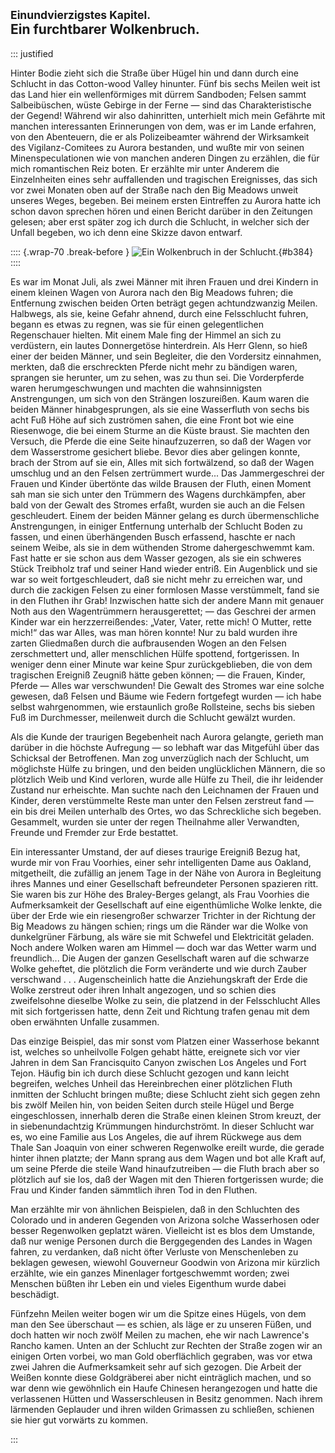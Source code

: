 ## <small>Einundvierzigstes Kapitel.</small><br />Ein furchtbarer Wolkenbruch.

::: justified

Hinter Bodie zieht sich die Straße über Hügel hin und dann durch eine Schlucht
in das Cotton-wood Valley hinunter. Fünf bis sechs Meilen weit ist das Land hier
ein wellenförmiges mit dürrem Sandboden; Felsen sammt Salbeibüschen, wüste
Gebirge in der Ferne — sind das Charakteristische der Gegend! Während wir also
dahinritten, unterhielt mich mein Gefährte mit manchen interessanten
Erinnerungen von dem, was er im Lande erfahren, von den Abenteuern, die er als
Polizeibeamter während der Wirksamkeit des Vigilanz-Comitees zu Aurora
bestanden, und wußte mir von seinen Minenspeculationen wie von manchen anderen
Dingen zu erzählen, die für mich romantischen Reiz boten. Er erzählte mir unter
Anderem die Einzelnheiten eines sehr auffallenden und tragischen Ereignisses,
das sich vor zwei Monaten oben auf der Straße nach den Big Meadows unweit
unseres Weges, begeben. Bei meinem ersten Eintreffen zu Aurora hatte ich schon
davon sprechen hören und einen Bericht darüber in den Zeitungen gelesen; aber
erst später zog ich durch die Schlucht, in welcher sich der Unfall begeben, wo
ich denn eine Skizze davon entwarf.

:::: {.wrap-70 .break-before }
![Ein Wolkenbruch in der Schlucht.](Abenteuer_im_Apachenlande_0384.jpg "Ein Wolkenbruch in der Schlucht."){#b384}
::::

Es war im Monat Juli, als zwei Männer mit ihren Frauen und drei Kindern in einem
kleinen Wagen von Aurora nach den Big Meadows fuhren; die Entfernung zwischen
beiden Orten beträgt gegen achtundzwanzig Meilen. Halbwegs, als sie, keine
Gefahr ahnend, durch eine Felsschlucht fuhren, begann es etwas zu regnen, was
sie für einen gelegentlichen Regenschauer hielten. Mit einem Male fing der
Himmel an sich zu verdüstern, ein lautes Donnergetöse hinterdrein. Als Herr
Glenn, so hieß einer der beiden Männer, und sein Begleiter, die den Vordersitz
einnahmen, merkten, daß die erschreckten Pferde nicht mehr zu bändigen waren,
sprangen sie herunter, um zu sehen, was zu thun sei. Die Vorderpferde waren
herumgeschwungen und machten die wahnsinnigsten Anstrengungen, um sich von den
Strängen loszureißen. Kaum waren die beiden Männer hinabgesprungen, als sie eine
Wasserfluth von sechs bis acht Fuß Höhe auf sich zuströmen sahen, die eine Front
bot wie eine Riesenwoge, die bei einem Sturme an die Küste braust. Sie machten
den Versuch, die Pferde die eine Seite hinaufzuzerren, so daß der Wagen vor dem
Wasserstrome gesichert bliebe. Bevor dies aber gelingen konnte, brach der Strom
auf sie ein, Alles mit sich fortwälzend, so daß der Wagen umschlug und an den
Felsen zertrümmert wurde... Das Jammergeschrei der Frauen und Kinder übertönte
das wilde Brausen der Fluth, einen Moment sah man sie sich unter den Trümmern
des Wagens durchkämpfen, aber bald von der Gewalt des Stromes erfaßt, wurden sie
auch an die Felsen geschleudert. Einem der beiden Männer gelang es durch
übermenschliche Anstrengungen, in einiger Entfernung unterhalb der Schlucht
Boden zu fassen, und einen überhängenden Busch erfassend, haschte er nach seinem
Weibe, als sie in dem wüthenden Strome dahergeschwemmt kam. Fast hatte er sie
schon aus dem Wasser gezogen, als sie ein schweres Stück Treibholz traf und
seiner Hand wieder entriß. Ein Augenblick und sie war so weit fortgeschleudert,
daß sie nicht mehr zu erreichen war, und durch die zackigen Felsen zu einer
formlosen Masse verstümmelt, fand sie in den Fluthen ihr Grab! Inzwischen hatte
sich der andere Mann mit genauer Noth aus den Wagentrümmern herausgerettet; —
das Geschrei der armen Kinder war ein herzzerreißendes: „Vater, Vater, rette
mich! O Mutter, rette mich!“ das war Alles, was man hören konnte! Nur zu bald
wurden ihre zarten Gliedmaßen durch die aufbrausenden Wogen an den Felsen
zerschmettert und, aller menschlichen Hülfe spottend, fortgerissen. In weniger
denn einer Minute war keine Spur zurückgeblieben, die von dem tragischen
Ereigniß Zeugniß hätte geben können; — die Frauen, Kinder, Pferde — Alles war
verschwunden! Die Gewalt des Stromes war eine solche gewesen, daß Felsen und
Bäume wie Federn fortgefegt wurden — ich habe selbst wahrgenommen, wie
erstaunlich große Rollsteine, sechs bis sieben Fuß im Durchmesser, meilenweit
durch die Schlucht gewälzt wurden.

Als die Kunde der traurigen Begebenheit nach Aurora gelangte, gerieth man
darüber in die höchste Aufregung — so lebhaft war das Mitgefühl über das
Schicksal der Betroffenen. Man zog unverzüglich nach der Schlucht, um möglichste
Hülfe zu bringen, und den beiden unglücklichen Männern, die so plötzlich Weib
und Kind verloren, wurde alle Hülfe zu Theil, die ihr leidender Zustand nur
erheischte. Man suchte nach den Leichnamen der Frauen und Kinder, deren
verstümmelte Reste man unter den Felsen zerstreut fand — ein bis drei Meilen
unterhalb des Ortes, wo das Schreckliche sich begeben. Gesammelt, wurden sie
unter der regen Theilnahme aller Verwandten, Freunde und Fremder zur Erde
bestattet.

Ein interessanter Umstand, der auf dieses traurige Ereigniß Bezug hat, wurde mir
von Frau Voorhies, einer sehr intelligenten Dame aus Oakland, mitgetheilt, die
zufällig an jenem Tage in der Nähe von Aurora in Begleitung ihres Mannes und
einer Gesellschaft befreundeter Personen spazieren ritt. Sie waren bis zur Höhe
des Braley-Berges gelangt, als Frau Voorhies die Aufmerksamkeit der Gesellschaft
auf eine eigenthümliche Wolke lenkte, die über der Erde wie ein riesengroßer
schwarzer Trichter in der Richtung der Big Meadows zu hängen schien; rings um
die Ränder war die Wolke von dunkelgrüner Färbung, als wäre sie mit Schwefel und
Elektricität geladen. Noch andere Wolken waren am Himmel — doch war das Wetter
warm und freundlich... Die Augen der ganzen Gesellschaft waren auf die schwarze
Wolke geheftet, die plötzlich die Form veränderte und wie durch Zauber
verschwand . . . Augenscheinlich hatte die Anziehungskraft der Erde die Wolke
zerstreut oder ihren Inhalt angezogen, und so schien dies zweifelsohne dieselbe
Wolke zu sein, die platzend in der Felsschlucht Alles mit sich fortgerissen
hatte, denn Zeit und Richtung trafen genau mit dem oben erwähnten Unfalle
zusammen.

Das einzige Beispiel, das mir sonst vom Platzen einer Wasserhose bekannt ist,
welches so unheilvolle Folgen gehabt hätte, ereignete sich vor vier Jahren in
dem San Francisquito Canyon zwischen Los Angeles und Fort Tejon. Häufig bin ich
durch diese Schlucht gezogen und kann leicht begreifen, welches Unheil das
Hereinbrechen einer plötzlichen Fluth inmitten der Schlucht bringen mußte; diese
Schlucht zieht sich gegen zehn bis zwölf Meilen hin, von beiden Seiten durch
steile Hügel und Berge eingeschlossen, innerhalb deren die Straße einen kleinen
Strom kreuzt, der in siebenundachtzig Krümmungen hindurchströmt. In dieser
Schlucht war es, wo eine Familie aus Los Angeles, die auf ihrem Rückwege aus dem
Thale San Joaquin von einer schweren Regenwolke ereilt wurde, die gerade hinter
ihnen platzte; der Mann sprang aus dem Wagen und bot alle Kraft auf, um seine
Pferde die steile Wand hinaufzutreiben — die Fluth brach aber so plötzlich auf
sie los, daß der Wagen mit den Thieren fortgerissen wurde; die Frau und Kinder
fanden sämmtlich ihren Tod in den Fluthen.

Man erzählte mir von ähnlichen Beispielen, daß in den Schluchten des Colorado
und in anderen Gegenden von Arizona solche Wasserhosen oder besser Regenwolken
geplatzt wären. Vielleicht ist es blos dem Umstande, daß nur wenige Personen
durch die Berggegenden des Landes in Wagen fahren, zu verdanken, daß nicht öfter
Verluste von Menschenleben zu beklagen gewesen, wiewohl Gouverneur Goodwin von
Arizona mir kürzlich erzählte, wie ein ganzes Minenlager fortgeschwemmt worden;
zwei Menschen büßten ihr Leben ein und vieles Eigenthum wurde dabei beschädigt.

Fünfzehn Meilen weiter bogen wir um die Spitze eines Hügels, von dem man den See
überschaut — es schien, als läge er zu unseren Füßen, und doch hatten wir noch
zwölf Meilen zu machen, ehe wir nach Lawrence's Rancho kamen. Unten an der
Schlucht zur Rechten der Straße zogen wir an einigen Orten vorbei, wo man Gold
oberflächlich gegraben, was vor etwa zwei Jahren die Aufmerksamkeit sehr auf
sich gezogen. Die Arbeit der Weißen konnte diese Goldgräberei aber nicht
einträglich machen, und so war denn wie gewöhnlich ein Haufe Chinesen
herangezogen und hatte die verlassenen Hütten und Wasserschleusen in Besitz
genommen. Nach ihrem lärmenden Geplauder und ihren wilden Grimassen zu
schließen, schienen sie hier gut vorwärts zu kommen.

:::

